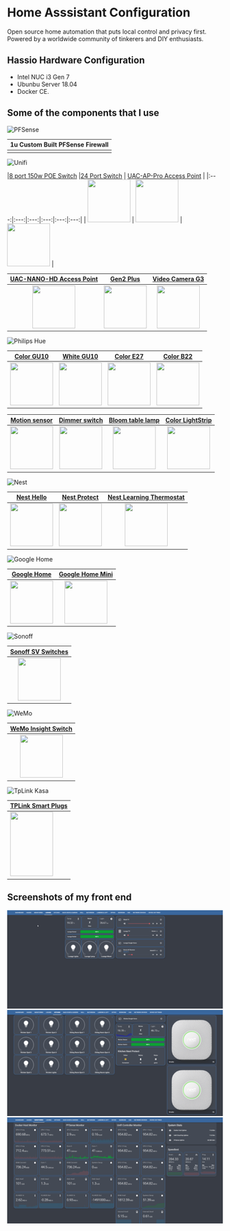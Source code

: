 # Home Asssistant Configuration

Open source home automation that puts local control and privacy first. Powered by a worldwide community of tinkerers and DIY enthusiasts. 

## Hassio Hardware Configuration
- Intel NUC i3 Gen 7 
- Ubunbu Server 18.04
- Docker CE. 

## Some of the components that I use

![PFSense](https://raw.githubusercontent.com/noodlemctwoodle/hassio/master/www/github/PfSense-Logo.png)

| 1u  Custom Built PFSense Firewall    |
|---|
|   |

![Unifi](https://raw.githubusercontent.com/noodlemctwoodle/hassio/master/www/github/unifi-logo.png)

|[8 port 150w POE Switch](https://www.ubnt.com/unifi-switching/unifi-switch-8-150w/)    |[24 Port Switch](https://www.ubnt.com/unifi-switching/unifi-switch-2448/)    | [UAC-AP-Pro Access Point](https://www.ubnt.com/unifi/unifi-ap-ac-pro/)    | 
|:---:|:---:|:---:|:---:|:---:|:---:|
| <img src="https://cdn.shopify.com/s/files/1/1439/1668/products/us-8-150w-1_1024x1024.png" width="100" height="100" />    | <img src="https://cdn.shopify.com/s/files/1/1439/1668/products/us-24-4_1024x1024.png" width="100" height="100" />  | <img src="https://cdn.shopify.com/s/files/1/1439/1668/products/uap-ac-pro-01_1024x1024.png" width="100" height="100" />  | 

| [UAC-NANO-HD Access Point](https://unifi-nanohd.ubnt.com/)    | [Gen2 Plus](https://unifi-protect.ubnt.com/cloud-key-gen2)    | [Video Camera G3](https://www.ui.com/unifi-video/unifi-video-camera-g3)   |
|:---:|:---:|:---:|
| <img src="https://cdn.shopify.com/s/files/1/1439/1668/products/UAP-NanoHD_Front_copy_3f32aa6e-fe8e-424c-89af-c546afbe851a_1024x1024.png" width="100" height="100" />  | <img src="https://cdn.shopify.com/s/files/1/1439/1668/products/UCK-G2-PLUS_Left_Angle_f7e37f50-6e3f-403a-a6b1-45e4a8276d5a_1024x1024.png" width="100" height="100" />  | <img src="https://cdn.shopify.com/s/files/1/1439/1668/products/uvc-g3-4_1024x1024.png" width="100" height="100" />  |


![Philips Hue](https://raw.githubusercontent.com/noodlemctwoodle/hassio/master/www/github/logo-hue.png)

|[Color GU10](https://www2.meethue.com/en-gb/p/hue-white-and-color-ambiance-single-bulb-gu10/8718696485880)   |[White GU10](https://www2.meethue.com/en-gb/p/hue-white-ambiance-single-bulb-gu10/8718696598283)    | [Color E27](https://www2.meethue.com/en-gb/p/hue-white-and-color-ambiance-single-bulb-e27/8718696592984)   | [Color B22](https://www2.meethue.com/en-gb/p/hue-white-and-color-ambiance-single-bulb-b22/8718696593073)   | 
|:---:|:---:|:---:|:---:|
| <img src="https://www.assets.lighting.philips.com/is/image/PhilipsLighting/18d62e4027a84a858c0aa9f400b4c1bc?wid=1280&hei=1280&$pnglarge$" width="100" height="100" />  | <img src="https://www.assets.lighting.philips.com/is/image/PhilipsLighting/45a1a76194bf4afaad6da9f400b50a5c?wid=1280&hei=1280&$pnglarge$" width="100" height="100" />  | <img src="https://www.assets.lighting.philips.com/is/image/PhilipsLighting/7b89528a23d142509de2a9b900a5bd12?wid=1280&hei=1280&$pnglarge$" width="100" height="100" />   | <img src="https://www.assets.lighting.philips.com/is/image/PhilipsLighting/47cad53d131e40228777a9f400b4fd0d?wid=1280&hei=1280&$pnglarge$" width="100" height="100" />  |

| [Motion sensor](https://www2.meethue.com/en-gb/p/hue-motion-sensor/8718696595190)   | [Dimmer switch](https://www2.meethue.com/en-gb/p/hue-dimmer-switch/8718696743157)   | [Bloom table lamp](https://www2.meethue.com/en-gb/p/hue-white-and-color-ambiance-bloom-table-lamp/7299760PU)    | [Color LightStrip](https://www2.meethue.com/en-gb/p/hue-white-and-color-ambiance-white-and-color-ambiance-lightstrip-plus/7190155PH)   | 
|:---:|:---:|:---:|:---:|
| <img src="https://www.assets.lighting.philips.com/is/image/PhilipsLighting/699be3c2b7234c5aa862a9b900a4fa28?wid=1280&hei=1280&$pnglarge$" width="100" height="100" />   | <img src="https://www.assets.lighting.philips.com/is/image/PhilipsLighting/a284f88bf56942ad9a99a9b900a4f4c3?wid=1280&hei=1280&$pnglarge$" width="100" height="100" />    | <img src="https://www.assets.lighting.philips.com/is/image/PhilipsLighting/5d160d4a76464ae194eea9f400b47d03?wid=1024&hei=1024&$pnglarge$" width="100" height="100" />    | <img src="https://www.assets.lighting.philips.com/is/image/PhilipsLighting/fb4a057db14b401eae2ba9b900a519cc?wid=1280&hei=1280&$pnglarge$" width="100" height="100" />   |





![Nest](https://raw.githubusercontent.com/noodlemctwoodle/hassio/master/www/github/nest-logo.png)

| [Nest Hello](https://nest.com/uk/doorbell/nest-hello/overview/)   | [Nest Protect](https://nest.com/uk/smoke-co-alarm/overview/)    | [Nest Learning Thermostat](https://nest.com/uk/thermostats/nest-learning-thermostat/overview/)    |
|:---:|:---:|:---:|
| <img src="https://cdn.shopify.com/s/files/1/0010/1531/6537/products/Nest_Hello_PF_N23099_x02G_aRGB_smp_v1_2000x.png" width="100" height="100" />  | <img src="https://simplysmarthome.ca/wp-content/uploads/2018/05/nest-protect-white.png" width="100" height="100" />  | <img src="https://s3.amazonaws.com/cms-assets.tutsplus.com/uploads/users/31/posts/27585/attachment/Nest.png" width="100" height="100" />  |



![Google Home](https://raw.githubusercontent.com/noodlemctwoodle/hassio/master/www/github/google-logo.png)

| [Google Home](https://store.google.com/gb/product/google_home)    | [Google Home Mini](https://store.google.com/gb/product/google_home_mini?hl=en-GB)   |
|:---:|:---:|
| <img src="https://smartn.co.uk/wp-content/uploads/2017/12/Google-home2.png" width="100" height="100" />  | <img src="https://cdn.smarthome.de/product-images/f924061c-257a-4204-a64e-144a080e0e4a/original/google-home-mini-grau.jpg" width="100" height="100" />  |

![Sonoff](https://raw.githubusercontent.com/noodlemctwoodle/hassio/master/www/github/sonofflogo.png)

| [Sonoff SV Switches](https://www.itead.cc/sonoff-sv.html)   |
|:---:|
| <img src="https://cdn.itead.cc/media/catalog/product/cache/1/image/9df78eab33525d08d6e5fb8d27136e95/s/o/sonoff_sv_6_.jpg" width="100" height="100" />  |

![WeMo](https://raw.githubusercontent.com/noodlemctwoodle/hassio/master/www/github/wemo-logo.png)

| [WeMo Insight Switch](https://www.belkin.com/uk/p/P-F7C029)   |
|:---:|
| <img src="https://www.belkin.com/images/productmt_aem/823436/renditions/cq5dam.web.1000.1000.jpeg" width="100" height="100" />  |

![TpLink Kasa](https://raw.githubusercontent.com/noodlemctwoodle/hassio/master/www/github/tplink-logo.png)

| [TPLink Smart Plugs](https://www.tp-link.com/uk/products/details/cat-5258_HS110.html)   |
|---|
| <img src="https://www.tp-link.com/common/Spotlight/images/HS110/uk/product-1.png" width="100" height="150" />  |

## Screenshots of my front end
![hassio1](https://raw.githubusercontent.com/noodlemctwoodle/hassio/master/www/github/screenshots/lounge.png)
![hassio2](https://raw.githubusercontent.com/noodlemctwoodle/hassio/master/www/github/screenshots/kitchen.png)
![hassio3](https://raw.githubusercontent.com/noodlemctwoodle/hassio/master/www/github/screenshots/grafana.png)
